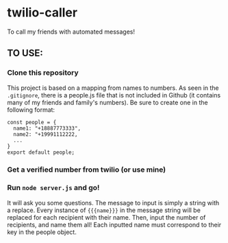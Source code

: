 # twilio-caller
To call my friends with automated messages!

## TO USE:

### Clone this repository

This project is based on a mapping from names to numbers. As seen in the `.gitignore`, there is a people.js file that is not included in Github (it contains many of my friends and family's numbers). Be sure to create one in the following format:

```
const people = {
  name1: "+18887773333",
  name2: "+19991112222,
  ...
}
export default people;
```

### Get a verified number from twilio (or use mine)
### Run `node server.js` and go!
It will ask you some questions. The message to input is simply a string with a replace. Every instance of `{{{name}}}` in the message string will be replaced for each recipient with their name. Then, input the number of recipients, and name them all! Each inputted name must correspond to their key in the people object.
